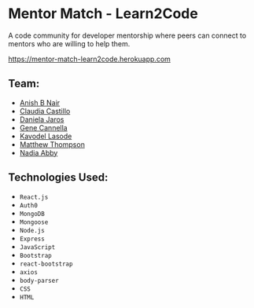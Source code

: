 # Mentor Match - Learn2Code

A code community for developer mentorship where peers can connect to mentors who are willing to help them.

https://mentor-match-learn2code.herokuapp.com

## Team:

* [Anish B Nair](https://github.com/anishbnair)
* [Claudia Castillo](https://github.com/ClaudiaCastillo)
* [Daniela Jaros](https://github.com/jaro0024)
* [Gene Cannella](https://github.com/GeneCannella)
* [Kavodel Lasode](https://github.com/KaLaUnlimited)
* [Matthew Thompson](https://github.com/mvt3641)
* [Nadia Abby](https://github.com/Nadia27)

## Technologies Used:

* `React.js`
* `Auth0`
* `MongoDB`
* `Mongoose`
* `Node.js`
* `Express`
* `JavaScript`
* `Bootstrap`
* `react-bootstrap`
* `axios`
* `body-parser`
* `CSS`
* `HTML`

